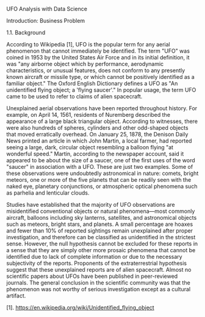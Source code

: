 UFO Analysis with Data Science

Introduction: Business Problem 

1.1. Background

According to Wikipedia [1], UFO is the popular term for any aerial phenomenon that cannot immediately be identified.
The term "UFO" was coined in 1953 by the United States Air Force and in its initial definition, it was "any airborne
object which by performance, aerodynamic characteristics, or unusual features, does not conform to any presently
known aircraft or missile type, or which cannot be positively identified as a familiar object."
The Oxford English Dictionary defines a UFO as "An unidentified flying object; a 'flying saucer'."
In popular usage, the term UFO came to be used to refer to claims of alien spacecraft.

Unexplained aerial observations have been reported throughout history. For example, on April 14, 1561, residents of Nuremberg described the appearance of a large black triangular object. According to witnesses, there were also hundreds of spheres, cylinders and other odd-shaped objects that moved erratically overhead. On January 25, 1878, the Denison Daily News printed an article in which John Martin, a local farmer, had reported seeing a large, dark, circular object resembling a balloon flying "at wonderful speed." Martin, according to the newspaper account, said it appeared to be about the size of a saucer, one of the first uses of the word "saucer" in association with a UFO. These are just two examples. Some of these observations were undoubtedly astronomical in nature: comets, bright meteors, one or more of the five planets that can be readily seen with the naked eye, planetary conjunctions, or atmospheric optical phenomena such as parhelia and lenticular clouds.

Studies have established that the majority of UFO observations are misidentified conventional objects or natural phenomena—most commonly aircraft, balloons including sky lanterns, satellites, and astronomical objects such as meteors, bright stars, and planets. A small percentage are hoaxes and fewer than 10% of reported sightings remain unexplained after proper investigation, and therefore can be classified as unidentified in the strictest sense. However, the null hypothesis cannot be excluded for these reports in a sense that they are simply other more prosaic phenomena that cannot be identified due to lack of complete information or due to the necessary subjectivity of the reports. Proponents of the extraterrestrial hypothesis suggest that these unexplained reports are of alien spacecraft. Almost no scientific papers about UFOs have been published in peer-reviewed journals. The general conclusion in the scientific community was that the phenomenon was not worthy of serious investigation except as a cultural artifact.

[1]. <https://en.wikipedia.org/wiki/Unidentified_flying_object>